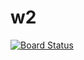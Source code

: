 # w2

[![Board Status](https://dev.azure.com/hxlnt/83c1a95a-4a0b-4bf3-97c6-0f933a7e3d0c/4fbe6ea5-2806-49dc-a76a-0d01f66fef3b/_apis/work/boardbadge/d6d15575-f1fa-4121-b011-eac03fa4dbe1)](https://dev.azure.com/hxlnt/83c1a95a-4a0b-4bf3-97c6-0f933a7e3d0c/_boards/board/t/4fbe6ea5-2806-49dc-a76a-0d01f66fef3b/Microsoft.RequirementCategory)